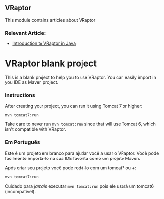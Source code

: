 ## VRaptor

This module contains articles about VRaptor

### Relevant Article:

- [Introduction to VRaptor in Java](https://www.baeldung.com/vraptor)

# VRaptor blank project

This is a blank project to help you to use VRaptor. You can easily import in you IDE as Maven project.

### Instructions

After creating your project, you can run it using Tomcat 7 or higher:

`mvn tomcat7:run`

Take care to never run `mvn tomcat:run` since that will use Tomcat 6, which isn't compatible with VRaptor.

### Em Português

Este é um projeto em branco para ajudar você a usar o VRaptor. Você pode facilmente importá-lo na sua IDE favorita como um projeto Maven.

Após criar seu projeto você pode rodá-lo com um tomcat7 ou +:

`mvn tomcat7:run`

Cuidado para *jamais* executar `mvn tomcat:run` pois ele usará um tomcat6 (incompatível).
